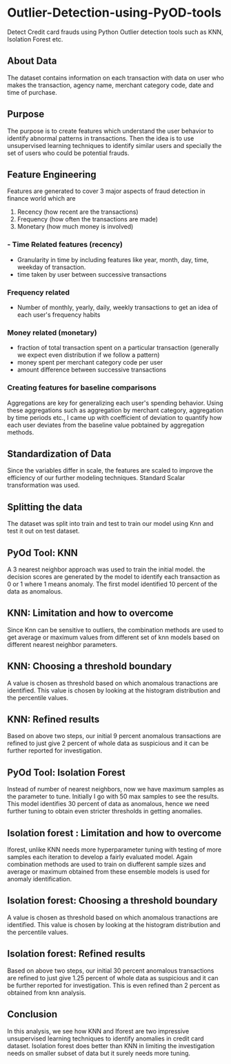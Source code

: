 # Outlier-Detection-using-PyOD-tools
Detect Credit card frauds using Python Outlier detection tools such as KNN, Isolation Forest etc.

## About Data

The dataset contains information on each transaction with data on user who makes the transaction, agency name, merchant category code,
date and time of purchase. 

## Purpose 

The purpose is to create features which understand the user behavior to identify abnormal patterns in transactions. Then the idea 
is to use unsupervised learning techniques to identify similar users and specially the set of users who could be potential frauds.

## Feature Engineering

Features are generated to cover 3 major aspects of fraud detection in finance world which are 

1) Recency (how recent are the transactions)
2) Frequency (how often the transactions are made)
3) Monetary (how much money is involved)

### - Time Related features (recency)

- Granularity in time by including features like year, month, day, time, weekday of transaction.
- time taken by user between successive transactions 

### Frequency related 

- Number of monthly, yearly, daily, weekly transactions to get an idea of each user's frequency habits

### Money related (monetary)

- fraction of total transaction spent on a particular transaction (generally we expect even distribution if we follow a pattern)
- money spent per merchant category code per user
- amount difference between successive transactions

### Creating features for baseline comparisons

Aggregations are key for generalizing each user's spending behavior. Using these aggregations such as aggregation by merchant category,
aggregation by time periods etc., I came up with coefficient of deviation to quantify how each user deviates from the baseline value pobtained by 
aggregation methods. 


## Standardization of Data

Since the variables differ in scale, the features are scaled to improve the efficiency of our further modeling techniques. 
Standard Scalar transformation was used.

## Splitting the data 

The dataset was split into train and test to train our model using Knn and test it out on test dataset. 

## PyOd Tool: KNN

A 3 nearest neighbor approach was used to train the initial model. the decision scores are generated by the model to identify each transaction
as 0 or 1 where 1 means anomaly. The first model identified 10 percent of the data as anomalous. 

## KNN: Limitation and how to overcome

Since Knn can be sensitive to outliers, the combination methods are used to get average or maximum values from different set of knn models
based on different nearest neighbor parameters. 

## KNN: Choosing a threshold boundary

A value is chosen as threshold based on which anomalous tranactions are identified. This value is chosen by looking at the histogram 
distribution and the percentile values. 

## KNN: Refined results

Based on above two steps, our initial 9 percent anomalous transactions are refined to just give 2 percent of whole data as suspicious
and it can be further reported for investigation. 

## PyOd Tool: Isolation Forest

Instead of number of nearest neighbors, now we have maximum samples as the parameter to tune. Initially I go with 50 max samples to 
see the results. This model identifies 30 percent of data as anomalous, hence we need further tuning to obtain even stricter thresholds
in getting anomalies. 

## Isolation forest : Limitation and how to overcome

Iforest, unlike KNN needs more hyperparameter tuning with testing of more samples each iteration to develop a fairly evaluated 
model. Again combination methods are used to train on diufferent sample sizes and average or maximum obtained from these ensemble 
models is used for anomaly identification. 

## Isolation forest: Choosing a threshold boundary

A value is chosen as threshold based on which anomalous tranactions are identified. This value is chosen by looking at the histogram 
distribution and the percentile values. 

## Isolation forest: Refined results

Based on above two steps, our initial 30 percent anomalous transactions are refined to just give 1.25 percent of whole data as suspicious
and it can be further reported for investigation. This is even refined than 2 percent as obtained from knn analysis.

## Conclusion

In this analysis, we see how KNN and Iforest are two impressive unsupervised learning techniques to identify anomalies in credit card dataset.
Isolation forest does better than KNN in limiting the investigation needs on smaller subset of data but it surely needs more tuning. 





